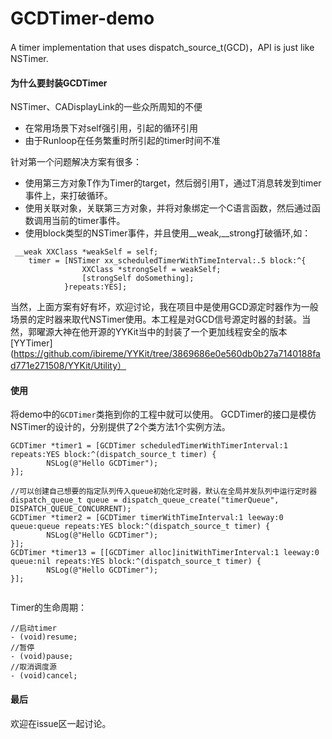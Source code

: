 # GCDTimer-demo
A timer implementation that uses dispatch_source_t(GCD)，API is just like NSTimer.

####  为什么要封装GCDTimer
 NSTimer、CADisplayLink的一些众所周知的不便
- 在常用场景下对self强引用，引起的循环引用
- 由于Runloop在任务繁重时所引起的timer时间不准


针对第一个问题解决方案有很多：

- 使用第三方对象T作为Timer的target，然后弱引用T，通过T消息转发到timer事件上，来打破循环。
- 使用关联对象，关联第三方对象，并将对象绑定一个C语言函数，然后通过函数调用当前的timer事件。
- 使用block类型的NSTimer事件，并且使用__weak,__strong打破循环,如：

```objc
 __weak XXClass *weakSelf = self;
    timer = [NSTimer xx_scheduledTimerWithTimeInterval:.5 block:^{
                XXClass *strongSelf = weakSelf;
                [strongSelf doSomething];
            }repeats:YES];
```
当然，上面方案有好有坏，欢迎讨论，我在项目中是使用GCD源定时器作为一般场景的定时器来取代NSTimer使用。本工程是对GCD信号源定时器的封装。当然，郭曜源大神在他开源的YYKit当中的封装了一个更加线程安全的版本[YYTimer](https://github.com/ibireme/YYKit/tree/3869686e0e560db0b27a7140188fad771e271508/YYKit/Utility）

#### 使用
将demo中的`GCDTimer`类拖到你的工程中就可以使用。
GCDTimer的接口是模仿NSTimer的设计的，分别提供了2个类方法1个实例方法。

```objc
GCDTimer *timer1 = [GCDTimer scheduledTimerWithTimerInterval:1 repeats:YES block:^(dispatch_source_t timer) {
        NSLog(@"Hello GCDTimer");
}];
    
//可以创建自己想要的指定队列传入queue初始化定时器，默认在全局并发队列中运行定时器
dispatch_queue_t queue = dispatch_queue_create("timerQueue", DISPATCH_QUEUE_CONCURRENT);
GCDTimer *timer2 = [GCDTimer timerWithTimeInterval:1 leeway:0 queue:queue repeats:YES block:^(dispatch_source_t timer) {
        NSLog(@"Hello GCDTimer");
}];
GCDTimer *timer13 = [[GCDTimer alloc]initWithTimerInterval:1 leeway:0 queue:nil repeats:YES block:^(dispatch_source_t timer) {
        NSLog(@"Hello GCDTimer");
}];
    
```
Timer的生命周期：
```objc
//启动timer
- (void)resume;
//暂停
- (void)pause;
//取消调度源
- (void)cancel;
```

#### 最后
欢迎在issue区一起讨论。
